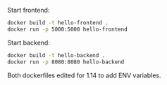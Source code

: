 Start frontend:
```bash
docker build -t hello-frontend .
docker run -p 5000:5000 hello-frontend
```

Start backend:
```bash
docker build -t hello-backend .
docker run -p 8080:8080 hello-backend
```

Both dockerfiles edited for 1.14 to add ENV variables.